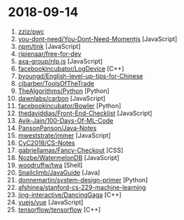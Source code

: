# 2018-09-14

1. [zziz/pwc](https://github.com/zziz/pwc "Papers with code. Sorted by stars. Updated weekly.") 
2. [you-dont-need/You-Dont-Need-Momentjs](https://github.com/you-dont-need/You-Dont-Need-Momentjs "List of date-fns or native functions which you can use to replace moment.js + ESLint Plugin") [JavaScript]
3. [npm/tink](https://github.com/npm/tink "a dependency unwinder for javascript") [JavaScript]
4. [ripienaar/free-for-dev](https://github.com/ripienaar/free-for-dev "A list of SaaS, PaaS and IaaS offerings that have free tiers of interest to devops and infradev") 
5. [axa-group/nlp.js](https://github.com/axa-group/nlp.js "An NLP library built in node over Natural, with entity extraction, sentiment analysis, automatic language identify, and so more") [JavaScript]
6. [facebookincubator/LogDevice](https://github.com/facebookincubator/LogDevice "Distributed storage for sequential data") [C++]
7. [byoungd/English-level-up-tips-for-Chinese](https://github.com/byoungd/English-level-up-tips-for-Chinese "可能是让你受益匪浅的英语进阶指南") 
8. [cjbarber/ToolsOfTheTrade](https://github.com/cjbarber/ToolsOfTheTrade "Tools of The Trade, from Hacker News.") 
9. [TheAlgorithms/Python](https://github.com/TheAlgorithms/Python "All Algorithms implemented in Python") [Python]
10. [dawnlabs/carbon](https://github.com/dawnlabs/carbon "🎨 Create and share beautiful images of your source code") [JavaScript]
11. [facebookincubator/Bowler](https://github.com/facebookincubator/Bowler "Safe code refactoring for modern Python.") [Python]
12. [thedaviddias/Front-End-Checklist](https://github.com/thedaviddias/Front-End-Checklist "🗂 The perfect Front-End Checklist for modern websites and meticulous developers") [JavaScript]
13. [Avik-Jain/100-Days-Of-ML-Code](https://github.com/Avik-Jain/100-Days-Of-ML-Code "100 Days of ML Coding") 
14. [PansonPanson/Java-Notes](https://github.com/PansonPanson/Java-Notes "⭐️⭐️计算机科学基础知识、Java开发、后端/服务端开发、面试相关⭐️⭐️") 
15. [mweststrate/immer](https://github.com/mweststrate/immer "Create the next immutable state by mutating the current one") [JavaScript]
16. [CyC2018/CS-Notes](https://github.com/CyC2018/CS-Notes "📚 Computer Science Learning Notes") 
17. [gabriellamas/Fancy-Checkout](https://github.com/gabriellamas/Fancy-Checkout "A animated experience for your checkout !") [CSS]
18. [Nozbe/WatermelonDB](https://github.com/Nozbe/WatermelonDB "🍉 Next-gen database for powerful React and React Native apps that scales to 10,000s of records and remains fast ⚡️") [JavaScript]
19. [woodruffw/twa](https://github.com/woodruffw/twa "A tiny web auditor with strong opinions.") [Shell]
20. [Snailclimb/JavaGuide](https://github.com/Snailclimb/JavaGuide "A core knowledge that most Java programmers need to master") [Java]
21. [donnemartin/system-design-primer](https://github.com/donnemartin/system-design-primer "Learn how to design large-scale systems. Prep for the system design interview. Includes Anki flashcards.") [Python]
22. [afshinea/stanford-cs-229-machine-learning](https://github.com/afshinea/stanford-cs-229-machine-learning "VIP cheatsheets for Stanford's CS 229 Machine Learning") 
23. [jing-interactive/DancingGaga](https://github.com/jing-interactive/DancingGaga "AI 尬舞机") [C++]
24. [vuejs/vue](https://github.com/vuejs/vue "🖖 A progressive, incrementally-adoptable JavaScript framework for building UI on the web.") [JavaScript]
25. [tensorflow/tensorflow](https://github.com/tensorflow/tensorflow "An Open Source Machine Learning Framework for Everyone") [C++]
